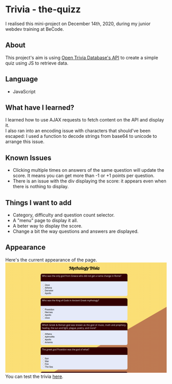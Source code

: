 # Trivia - the-quizz
I realised this mini-project on December 14th, 2020, during my junior webdev training at BeCode.  
## About  
This project's aim is using [Open Trivia Database's API](https://opentdb.com/api_config.php) to create a simple quiz using JS to retrieve data.  

## Language  
- JavaScript  

## What have I learned?
I learned how to use AJAX requests to fetch content on the API and display it.  
I also ran into an encoding issue with characters that should've been escaped: I used a function to decode strings from base64 to unicode to arrange this issue.  

## Known Issues
- Clicking multiple times on answers of the same question will update the score. It means you can get more than -1 or +1 points per question.  
- There is an issue with the div displaying the score: it appears even when there is nothing to display.  

## Things I want to add  
- Category, difficulty and question count selector.  
- A "menu" page to display it all.  
- A beter way to display the score.  
- Change a bit the way questions and answers are displayed.  

## Appearance  
Here's the current appearance of the page.
![Screenshot of the trivia page](assets/pageScreenshot.png)  
You can test the trivia [here](https://aurorevanhoorebeke.github.io/the-quizz/).